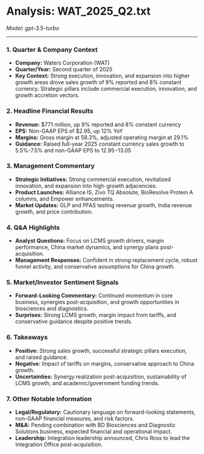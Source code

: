 # Analysis: WAT_2025_Q2.txt

*Model: gpt-3.5-turbo*

---

### 1. Quarter & Company Context
- **Company:** Waters Corporation (WAT)
- **Quarter/Year:** Second quarter of 2025
- **Key Context:** Strong execution, innovation, and expansion into higher growth areas drove sales growth of 9% reported and 8% constant currency. Strategic pillars include commercial execution, innovation, and growth accretion vectors.

### 2. Headline Financial Results
- **Revenue:** $771 million, up 9% reported and 8% constant currency
- **EPS:** Non-GAAP EPS of $2.95, up 12% YoY
- **Margins:** Gross margin at 58.3%, adjusted operating margin at 29.1%
- **Guidance:** Raised full-year 2025 constant currency sales growth to 5.5%-7.5% and non-GAAP EPS to $12.95-$13.05

### 3. Management Commentary
- **Strategic Initiatives:** Strong commercial execution, revitalized innovation, and expansion into high-growth adjacencies.
- **Product Launches:** Alliance IS, Zivo TQ Absolute, BioResolve Protein A columns, and Empower enhancements.
- **Market Updates:** GLP and PFAS testing revenue growth, India revenue growth, and price contribution.

### 4. Q&A Highlights
- **Analyst Questions:** Focus on LCMS growth drivers, margin performance, China market dynamics, and synergy plans post-acquisition.
- **Management Responses:** Confident in strong replacement cycle, robust funnel activity, and conservative assumptions for China growth.

### 5. Market/Investor Sentiment Signals
- **Forward-Looking Commentary:** Continued momentum in core business, synergies post-acquisition, and growth opportunities in biosciences and diagnostics.
- **Surprises:** Strong LCMS growth, margin impact from tariffs, and conservative guidance despite positive trends.

### 6. Takeaways
- **Positive:** Strong sales growth, successful strategic pillars execution, and raised guidance.
- **Negative:** Impact of tariffs on margins, conservative approach to China growth.
- **Uncertainties:** Synergy realization post-acquisition, sustainability of LCMS growth, and academic/government funding trends.

### 7. Other Notable Information
- **Legal/Regulatory:** Cautionary language on forward-looking statements, non-GAAP financial measures, and risk factors.
- **M&A:** Pending combination with BD Biosciences and Diagnostic Solutions business, expected financial and operational impact.
- **Leadership:** Integration leadership announced, Chris Ross to lead the Integration Office post-acquisition.